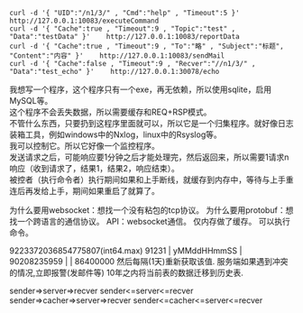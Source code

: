 ```
curl -d '{ "UID":"/n1/3/" , "Cmd":"help" , "Timeout":5 }'    http://127.0.0.1:10083/executeCommand
curl -d '{ "Cache":true , "Timeout":9 , "Topic":"test" , "Data":"testData" }'    http://127.0.0.1:10083/reportData
curl -d '{ "Cache":true , "Timeout":9 , "To":"略" , "Subject":"标题", "Content":"内容" }'    http://127.0.0.1:10083/sendMail
curl -d '{ "Cache":false , "Timeout":9 , "Recver":"//n1/3/" , "Data":"test_echo" }'    http://127.0.0.1:30078/echo
```
我想写一个程序，这个程序只有一个exe，再无依赖，所以使用sqlite，启用MySQL等。  
这个程序不会丢失数据，所以需要缓存和REQ+RSP模式。  
不管什么东西，只要扔到这程序里面就可以，所以它是一个归集程序。就好像日志装箱工具，例如windows中的Nxlog，linux中的Rsyslog等。  
我可以控制它。所以它好像一个监控程序。  
发送请求之后，可能响应要1分钟之后才能处理完，然后返回来，所以需要1请求n响应（收到请求了，结果1，结果2，响应结束）。  
被控者（执行命令者）执行期间如果和上手断线，就缓存到内存中，等待与上手重连后再发给上手，期间如果重启了就算了。

为什么要用websocket：想找一个没有粘包的tcp协议。
为什么要用protobuf：想找一个跨语言的通信协议。
API：websocket通信。
仅内存做了缓存。
可以执行命令。

9223372036854775807(int64.max)
91231              |
yMMddHHmmSS        |
90208235959     |  |
           86400000
然后每隔(1天)重新获取该值.
服务端如果遇到冲突的情况,立即报警(发邮件等)
10年之内将当前表的数据迁移到历史表.

sender=>server=>recver
sender<=server<=recver
sender=>cacher=>server=>recver
sender<=cacher<=server<=recver
